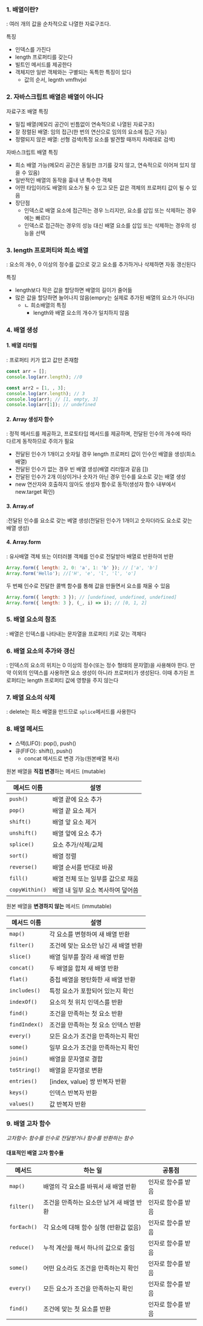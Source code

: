 ### 1. 배열이란?

: 여러 개의 값을 순차적으로 나열한 자료구조다.

특징

- 인덱스를 가진다
- length 프로퍼티를 갖는다
- 빌트인 메서드를 제공한다
- 객체지만 일반 객체와는 구별되는 독특한 특징이 있다
  - 값의 순서, legnth vmfhvjxl

### 2. 자바스크립트 배열은 배열이 아니다

자료구조 배열 특징

- 밀집 배열(메모리 공간이 빈틈없이 연속적으로 나열된 자료구조)
- 잘 정렬된 배열: 임의 접근(한 번의 연산으로 임의의 요소에 접근 가능)
- 정렬되지 않은 배열: 선형 검색(특정 요소를 발견할 때까지 차례대로 검색)

자바스크립트 배열 특징

- 희소 배열 가능(메모리 공간은 동일한 크기를 갖지 않고, 연속적으로 이어져 있지 않을 수 있음)
- 일반적인 배열의 동작을 흉내 낸 특수한 객체
- 어떤 타입이라도 배열의 요소가 될 수 있고 모든 값은 객체의 프로퍼티 값이 될 수 있음
- 장단점
  - 인덱스로 배열 요소에 접근하는 경우 느리지만, 요소를 삽입 또는 삭제하는 경우에는 빠르다
  - 인덱스로 접근하는 경우의 성능 대신 배열 요소를 삽입 또는 삭제하는 경우의 성능을 선택

### 3. length 프로퍼티와 희소 배열

: 요소의 개수, 0 이상의 정수를 값으로 갖고 요소를 추가하거나 삭제하면 자동 갱신된다

특징

- length보다 작은 값을 할당하면 배열의 길이가 줄어듦
- 많은 값을 할당하면 늘어나지 않음(empry는 실제로 추가된 배열의 요소가 아니다)
  - ㄴ 희소배열의 특징
    - length와 배열 요소의 개수가 일치하지 않음

### 4. 배열 생성

#### 1. 배열 리터럴

: 프로퍼티 키가 없고 값만 존재함

```js
const arr = [];
console.log(arr.length); //0

const arr2 = [1, , 3];
console.log(arr.length); // 3
console.log(arr); // [1, empty, 3]
console.log(arr[1]); // undefined
```

#### 2. Array 생성자 함수

: 정적 메서드를 제공하고, 프로토타입 메서드를 제공하며, 전달된 인수의 개수에 따라 다르게 동작하므로 주의가 필요

- 전달된 인수가 1개이고 숫자일 경우 length 프로퍼티 값이 인수인 배열을 생성(희소배열)
- 전달된 인수가 없는 경우 빈 배열 생성(배열 리터럴과 같음 [])
- 전달된 인수가 2개 이상이거나 숫자가 아닌 경우 인수를 요소로 갖는 배열 생성
- new 연산자와 호출하지 않아도 생성자 함수로 동작(생성자 함수 내부에서 new.target 확인)

#### 3. Array.of

:전달된 인수를 요소로 갖는 베열 생성(전달된 인수가 1개이고 숫자더라도 요소로 갖는 배열 생성)

#### 4. Array.form

: 유사배열 객체 또는 이터러블 객체를 인수로 전달받아 배열로 반환하여 반환

```js
Array.form({ length: 2, 0: 'a', 1: 'b' }); // ['a', 'b']
Array.form('Hello'); //['H', 'e', 'l', 'l', 'o']
```

두 번째 인수로 전달한 콜백 함수를 통해 값을 만들면서 요소를 채울 수 있음

```js
Array.form({ length: 3 }); // [undefined, undefined, undefined]
Array.form({ length: 3 }, (_, i) => i); // [0, 1, 2]
```

### 5. 배열 요소의 참조

: 배열은 인덱스를 나타내는 문자열을 프로퍼티 키로 갖는 객체다

### 6. 배열 요소의 추가와 갱신

: 인덱스의 요소의 위치는 0 이상의 정수(또는 정수 형태의 문자열)을 사용해야 한다. 만약 이외의 인덱스를 사용하면 요소 생성이 아니라 프로퍼티가 생성된다. 이때 추가된 프로퍼티는 length 프로퍼티 값에 영향을 주지 않는다

### 7. 배열 요소의 삭제

: delete는 희소 배열을 만드므로 `splice`메서드를 사용한다

### 8. 배열 메서드

- 스택(LIFO): pop(), push()
- 큐(FIFO): shift(), push()
  - concat 메서드로 변경 가능(원본배열 복사)

원본 배열을 **직접 변경**하는 메서드 (mutable)

| 메서드 이름    | 설명                              |
| -------------- | --------------------------------- |
| `push()`       | 배열 끝에 요소 추가               |
| `pop()`        | 배열 끝 요소 제거                 |
| `shift()`      | 배열 앞 요소 제거                 |
| `unshift()`    | 배열 앞에 요소 추가               |
| `splice()`     | 요소 추가/삭제/교체               |
| `sort()`       | 배열 정렬                         |
| `reverse()`    | 배열 순서를 반대로 바꿈           |
| `fill()`       | 배열 전체 또는 일부를 값으로 채움 |
| `copyWithin()` | 배열 내 일부 요소 복사하여 덮어씀 |

원본 배열을 **변경하지 않는** 메서드 (immutable)

| 메서드 이름   | 설명                                 |
| ------------- | ------------------------------------ |
| `map()`       | 각 요소를 변형하여 새 배열 반환      |
| `filter()`    | 조건에 맞는 요소만 남긴 새 배열 반환 |
| `slice()`     | 배열 일부를 잘라 새 배열 반환        |
| `concat()`    | 두 배열을 합쳐 새 배열 반환          |
| `flat()`      | 중첩 배열을 평탄화한 새 배열 반환    |
| `includes()`  | 특정 요소가 포함되어 있는지 확인     |
| `indexOf()`   | 요소의 첫 위치 인덱스를 반환         |
| `find()`      | 조건을 만족하는 첫 요소 반환         |
| `findIndex()` | 조건을 만족하는 첫 요소 인덱스 반환  |
| `every()`     | 모든 요소가 조건을 만족하는지 확인   |
| `some()`      | 일부 요소가 조건을 만족하는지 확인   |
| `join()`      | 배열을 문자열로 결합                 |
| `toString()`  | 배열을 문자열로 변환                 |
| `entries()`   | [index, value] 쌍 반복자 반환        |
| `keys()`      | 인덱스 반복자 반환                   |
| `values()`    | 값 반복자 반환                       |

### 9. 배열 고차 함수

_고차함수: 함수를 인수로 전달받거나 함수를 반환하는 함수_

#### 대표적인 배열 고차 함수들

| 메서드      | 하는 일                                  | 공통점             |
| ----------- | ---------------------------------------- | ------------------ |
| `map()`     | 배열의 각 요소를 바꿔서 새 배열 반환     | 인자로 함수를 받음 |
| `filter()`  | 조건을 만족하는 요소만 남겨 새 배열 반환 | 인자로 함수를 받음 |
| `forEach()` | 각 요소에 대해 함수 실행 (반환값 없음)   | 인자로 함수를 받음 |
| `reduce()`  | 누적 계산을 해서 하나의 값으로 줄임      | 인자로 함수를 받음 |
| `some()`    | 어떤 요소라도 조건을 만족하는지 확인     | 인자로 함수를 받음 |
| `every()`   | 모든 요소가 조건을 만족하는지 확인       | 인자로 함수를 받음 |
| `find()`    | 조건에 맞는 첫 요소를 반환               | 인자로 함수를 받음 |
